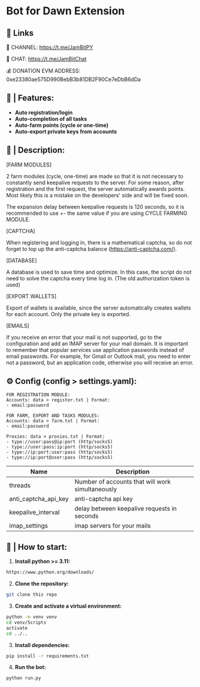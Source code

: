 # Bot for Dawn Extension

## 🔗 Links

🔔 CHANNEL: https://t.me/JamBitPY

💬 CHAT: https://t.me/JamBitChat

💰 DONATION EVM ADDRESS: 0xe23380ae575D990BebB3b81DB2F90Ce7eDbB6dDa

## 🤖 | Features:
- **Auto registration/login**
- **Auto-completion of all tasks**
- **Auto-farm points (cycle or one-time)**
- **Auto-export private keys from accounts**


## 📝 | Description:
[FARM MODULES]

2 farm modules (cycle, one-time) are made so that it is not necessary to constantly send keepalive requests to the server. For some reason, after registration and the first request, the server automatically awards points. Most likely this is a mistake on the developers' side and will be fixed soon.

The expansion delay between keepalive requests is 120 seconds, so it is recommended to use +- the same value if you are using CYCLE FARMING MODULE.

[CAPTCHA]

When registering and logging in, there is a mathematical captcha, so do not forget to top up the anti-captcha balance (https://anti-captcha.com/).

[DATABASE]

A database is used to save time and optimize. In this case, the script do not need to solve the captcha every time log in. (The old authorization token is used)

[EXPORT WALLETS]

Export of wallets is available, since the server automatically creates wallets for each account. Only the private key is exported.

[EMAILS]

If you receive an error that your mail is not supported, go to the configuration and add an IMAP server for your mail domain. It is important to remember that popular services use application passwords instead of email passwords. For example, for Gmail or Outlook mail, you need to enter not a password, but an application code, otherwise you will receive an error.


## ⚙️ Config (config > settings.yaml):

```
FOR REGISTRATION MODULE:
Accounts: data > register.txt | Format:
- email:password

FOR FARM, EXPORT AND TASKS MODULES:
Accounts: data > farm.txt | Format:
- email:password

Proxies: data > proxies.txt | Format:
- type://user:pass@ip:port (http/socks5)
- type://user:pass:ip:port (http/socks5)
- type://ip:port:user:pass (http/socks5)
- type://ip:port@user:pass (http/socks5)
```


| Name              | Description                                      |
|-------------------|--------------------------------------------------|
| threads           | Number of accounts that will work simultaneously |
| anti_captcha_api_key             | anti-captcha api key                             |
| keepalive_interval             | delay between keepalive requests in seconds      |
| imap_settings             | imap servers for your mails                      |



## 🚀 | How to start:
1. **Install python >= 3.11:**
```bash
https://www.python.org/downloads/
```
2. **Clone the repository:**
```bash
git clone this repo
```
3. **Create and activate a virtual environment:**
```bash
python -m venv venv
cd venv/Scripts
activate
cd ../..
```
3. **Install dependencies:**

```bash
pip install -r requirements.txt
```
4. **Run the bot:**
```bash
python run.py
```